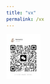 ```yaml
---
title: "vx"
permalink: /vx
---
```

![vx](https://github.com/YichenLi-Hust/YichenLi-Hust.github.io/blob/master/images/vx.png)
